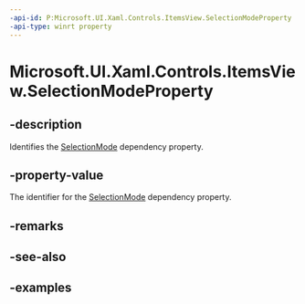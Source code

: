 ```yaml
---
-api-id: P:Microsoft.UI.Xaml.Controls.ItemsView.SelectionModeProperty
-api-type: winrt property
---
```


# Microsoft.UI.Xaml.Controls.ItemsView.SelectionModeProperty

<!--
public static Microsoft.UI.Xaml.DependencyProperty SelectionModeProperty { get; }
-->


## -description

Identifies the [SelectionMode](itemsview_selectionmode.md) dependency property.

## -property-value

The identifier for the [SelectionMode](itemsview_selectionmode.md) dependency property.

## -remarks

## -see-also

## -examples


